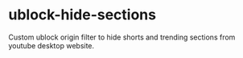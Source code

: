 # ublock-hide-sections
Custom ublock origin filter to hide shorts and trending sections from youtube desktop website.
